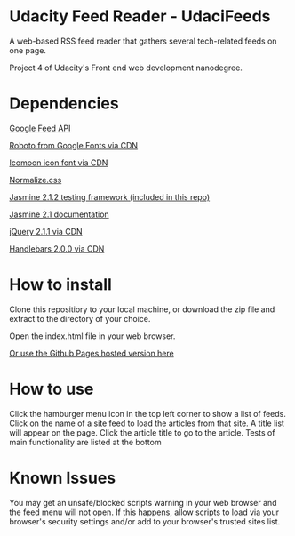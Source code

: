 # Udacity Feed Reader - UdaciFeeds

A web-based RSS feed reader that gathers several tech-related feeds on one page.

Project 4 of Udacity's Front end web development nanodegree.

# Dependencies
[Google Feed API](https://developers.google.com/feed/)

[Roboto from Google Fonts via CDN](https://fonts.google.com/specimen/Roboto)

[Icomoon icon font via CDN](https://icomoon.io/)

[Normalize.css](https://necolas.github.io/normalize.css/)

[Jasmine 2.1.2 testing framework (included in this repo)](https://github.com/jasmine/jasmine)

[Jasmine 2.1 documentation](https://jasmine.github.io/2.1/introduction)

[jQuery 2.1.1 via CDN](https://jquery.com/)

[Handlebars 2.0.0 via CDN](https://handlebarsjs.com/)

# How to install
Clone this repositiory to your local machine, or download the zip file and extract to the directory of your choice.

Open the index.html file in your web browser.

[Or use the Github Pages hosted version here](https://amyruth.github.io/udacity-feedreader-testing/#)

# How to use
Click the hamburger menu icon in the top left corner to show a list of feeds. 
Click on the name of a site feed to load the articles from that site. A title list will appear on the page.
Click the article title to go to the article.
Tests of main functionality are listed at the bottom

# Known Issues
You may get an unsafe/blocked scripts warning in your web browser and the feed menu will not open. If this happens, allow scripts to load via your browser's security settings and/or add to your browser's trusted sites list.
